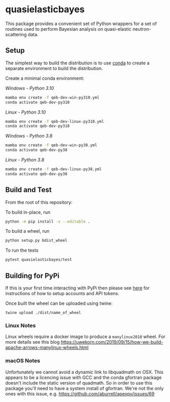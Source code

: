 # quasielasticbayes

This package provides a convenient set of Python wrappers
for a set of routines used to perform Bayesian analysis
on quasi-elastic neutron-scattering data.

## Setup

The simplest way to build the distribution is to use [conda](https://docs.conda.io/en/latest/miniconda.html) to create
a separate environment to build the distribution.

Create a minimal conda environment:

*Windows - Python 3.10*

```sh
mamba env create -f qeb-dev-win-py310.yml
conda activate qeb-dev-py310
```

*Linux - Python 3.10*

```sh
mamba env create -f qeb-dev-linux-py310.yml
conda activate qeb-dev-py310
```

*Windows - Python 3.8*

```sh
mamba env create -f qeb-dev-win-py38.yml
conda activate qeb-dev-py38
```

*Linux - Python 3.8*

```sh
mamba env create -f qeb-dev-linux-py38.yml
conda activate qeb-dev-py38
```

## Build and Test

From the root of this repository:

To build in-place, run

```sh
python -m pip install -v --editable .
```

To build a wheel, run

```sh
python setup.py bdist_wheel
```

To run the tests

```sh
pytest quasielasticbayes/test
```

## Building for PyPi

If this is your first time interacting with PyPi then please see [here](https://packaging.python.org/en/latest/tutorials/packaging-projects/#uploading-the-distribution-archives) for instructions of how to setup accounts and API tokens. 

Once built the wheel can be uploaded using twine:

```
twine upload ./dist/name_of_wheel
```

### Linux Notes

Linux wheels require a docker image to produce a `manylinux2010` wheel. For more details see this blog https://uwekorn.com/2019/09/15/how-we-build-apache-arrows-manylinux-wheels.html

### macOS Notes

Unfortunately we cannot avoid a dynamic link to libquadmath on OSX. This appears to be a licencing issue with GCC and the conda gfortran package doesn't include the static version of quadmath.
So in order to use this package you'll need to have a system install of gfortran. We're not the only ones with this issue, e.g. https://github.com/aburrell/apexpy/issues/69 
